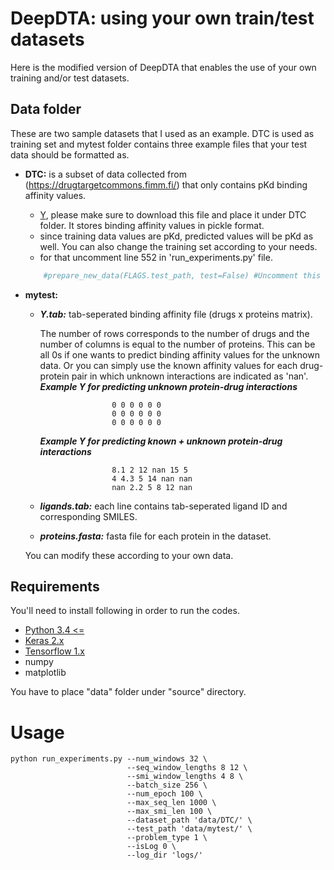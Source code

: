 # DeepDTA: using your own train/test datasets

Here is the modified version of DeepDTA that enables the use of your own training and/or test datasets.

## Data folder

These are two sample datasets that I used as an example. DTC is used as training set and mytest folder contains three example files that your test data should be formatted as.

*   **DTC:** is a subset of data collected from (https://drugtargetcommons.fimm.fi/) that only contains pKd binding affinity values.
    *   [Y](https://cmpe.boun.edu.tr/~hakime.ozturk/source/bindingaff/Y), please make sure to download this file and place it under DTC folder. It stores binding affinity values in pickle format.
    *   since training data values are pKd, predicted values will be pKd as well. You can also change the training set according to your needs. 
    *    for that uncomment line 552 in 'run_experiments.py' file.
    ```py
        #prepare_new_data(FLAGS.test_path, test=False) #Uncomment this if you also have a new training data
    ```
*   **mytest:** 
    *   ***Y.tab:*** tab-seperated binding affinity file (drugs x proteins matrix). 
    
          The number of rows corresponds to the number of drugs and the number of columns is equal to the number of proteins. This can be all 0s if one wants to predict binding affinity values for the unknown data. Or you can simply use the known affinity values for each drug-protein pair in which unknown interactions are indicated as 'nan'. 
          ***Example  Y for predicting unknown protein-drug interactions***
          
                            0 0 0 0 0 0
                            0 0 0 0 0 0
                            0 0 0 0 0 0

          ***Example  Y for predicting known + unknown protein-drug interactions***
          
                            8.1 2 12 nan 15 5
                            4 4.3 5 14 nan nan
                            nan 2.2 5 8 12 nan
          
    *    ***ligands.tab:*** each line contains tab-seperated ligand ID and corresponding SMILES.
    *    ***proteins.fasta:*** fasta file for each protein in the dataset. 
    
    You can modify these according to your own data. 


## Requirements

You'll need to install following in order to run the codes.

*  [Python 3.4 <=](https://www.python.org/downloads/)
*  [Keras 2.x](https://pypi.org/project/Keras/)
*  [Tensorflow 1.x](https://www.tensorflow.org/install/)
*  numpy
*  matplotlib

You have to place "data" folder under "source" directory. 

# Usage
```
python run_experiments.py --num_windows 32 \
                          --seq_window_lengths 8 12 \
                          --smi_window_lengths 4 8 \
                          --batch_size 256 \
                          --num_epoch 100 \
                          --max_seq_len 1000 \
                          --max_smi_len 100 \
                          --dataset_path 'data/DTC/' \
                          --test_path 'data/mytest/' \
                          --problem_type 1 \
                          --isLog 0 \
                          --log_dir 'logs/'


```
